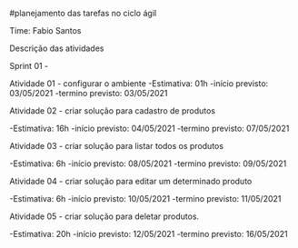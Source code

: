 #planejamento das tarefas no ciclo ágil

Time: Fabio Santos

Descrição das atividades

Sprint 01 -

Atividade 01 - configurar o ambiente
-Estimativa: 01h
-início previsto: 03/05/2021
-termino previsto: 03/05/2021

Atividade 02 - criar solução para cadastro de produtos

-Estimativa: 16h
-início previsto: 04/05/2021
-termino previsto: 07/05/2021

Atividade 03 - criar solução para listar todos os produtos

-Estimativa: 6h
-início previsto: 08/05/2021
-termino previsto: 09/05/2021

Atividade 04 - criar solução para editar um determinado produto

-Estimativa: 6h
-início previsto: 10/05/2021
-termino previsto: 11/05/2021

Atividade 05 - criar solução para deletar produtos.

-Estimativa: 20h
-início previsto: 12/05/2021
-termino previsto: 16/05/2021
